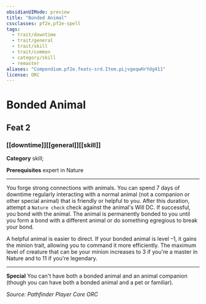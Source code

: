 ```yaml
---
obsidianUIMode: preview
title: "Bonded Animal"
cssclasses: pf2e,pf2e-spell
tags:
  - trait/downtime
  - trait/general
  - trait/skill
  - trait/common
  - category/skill
  - remaster
aliases: "Compendium.pf2e.feats-srd.Item.pLjvgeqwHrYdg411"
license: ORC
---
```

# Bonded Animal
## Feat 2
### [[downtime]][[general]][[skill]]

**Category** skill; 



**Prerequisites** expert in Nature
* * *
You forge strong connections with animals. You can spend 7 days of downtime regularly interacting with a normal animal (not a companion or other special animal) that is friendly or helpful to you. After this duration, attempt a `Nature check` check against the animal's Will DC. If successful, you bond with the animal. The animal is permanently bonded to you until you form a bond with a different animal or do something egregious to break your bond.

A helpful animal is easier to direct. If your bonded animal is level –1, it gains the minion trait, allowing you to command it more efficiently. The maximum level of creature that can be your minion increases to 3 if you're a master in Nature and to 11 if you're legendary.

* * *

**Special** You can't have both a bonded animal and an animal companion (though you can have both a bonded animal and a pet or familiar).

*Source: Pathfinder Player Core*
*ORC*